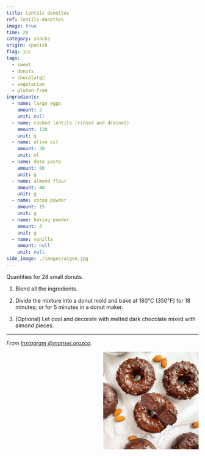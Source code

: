 ```yaml
---
title: Lentils donettes
ref: lentils-donettes
image: true
time: 20
category: snacks
origin: spanish
flag: 🇪🇸
tags:
  - sweet
  - donuts
  - chocolate🍫
  - vegetarian
  - gluten-free
ingredients:
  - name: large eggs
    amount: 2
    unit: null
  - name: cooked lentils (rinsed and drained)
    amount: 120
    unit: g
  - name: olive oil
    amount: 30
    unit: ml
  - name: date paste
    amount: 80
    unit: g
  - name: almond flour
    amount: 40
    unit: g
  - name: cocoa powder
    amount: 15
    unit: g
  - name: baking powder
    amount: 4
    unit: g
  - name: vanilla
    amount: null
    unit: null
side_image: ./images/aigen.jpg
---
```


Quantities for 28 small donuts.

1. Blend all the ingredients.
  
2. Divide the mixture into a donut mold and bake at 180°C (350°F) for 18 minutes; or for 5 minutes in a donut maker.

3. (Optional) Let cool and decorate with melted dark chocolate mixed with almond pieces.

---

_From [Instagram @marisel.orozco](https://www.instagram.com/p/Ck8Z8h-DhS1/?igshid=MzRlODBiNWFlZA==)._

<img src="images/lentis_donettes.png" style="width:250px; float:right;"/>

